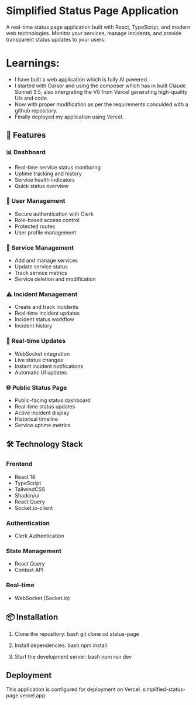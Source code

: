 # Simplified Status Page Application

A real-time status page application built with React, TypeScript, and modern web technologies. Monitor your services, manage incidents, and provide transparent status updates to your users.

# Learnings:
* I have built a web application which is fully AI powered.
* I started with Cursor and using the composer which has in built Claude Sonnet 3.5, also intergrating the V0 from Vercel generating high-quality UIs and code.
* Now with proper modification as per the requirements conculded with a github repository.
* Finally deployed my application using Vercel.
  

## 🌟 Features

### 📊 Dashboard
- Real-time service status monitoring
- Uptime tracking and history
- Service health indicators
- Quick status overview

### 👤 User Management
- Secure authentication with Clerk
- Role-based access control
- Protected routes
- User profile management

### 🔧 Service Management
- Add and manage services
- Update service status
- Track service metrics
- Service deletion and modification

### ⚠️ Incident Management
- Create and track incidents
- Real-time incident updates
- Incident status workflow
- Incident history

 ### 🔄 Real-time Updates
- WebSocket integration
- Live status changes
- Instant incident notifications
- Automatic UI updates

### 🌐 Public Status Page
- Public-facing status dashboard
- Real-time status updates
- Active incident display
- Historical timeline
- Service uptime metrics


## 🛠️ Technology Stack

### Frontend
- React 18
- TypeScript
- TailwindCSS
- Shadcn/ui
- React Query
- Socket.io-client

### Authentication
- Clerk Authentication

### State Management
- React Query
- Context API

### Real-time
- WebSocket (Socket.io)

## 📦 Installation

1. Clone the repository:
bash
git clone <repository-url>
cd status-page

2. Install dependencies:
bash
npm install

3. Start the development server:
bash
npm run dev

## Deployment

This application is configured for deployment on Vercel.
simplified-status-page.vercel.app
